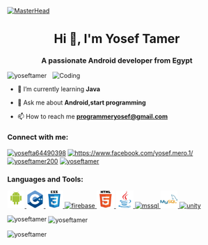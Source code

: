 [![MasterHead](https://1.bp.blogspot.com/-7A4WynwLsMw/XbBpCXG8fHI/AAAAAAAAMt4/uOa1bpLskYgrwGbllhSu2SDj_Mig8SXJQCLcBGAsYHQ/s1600/2000_600px.gif)](https://rishavchanda.io)
<h1 align="center">Hi 👋, I'm Yosef Tamer</h1>
<h3 align="center">A passionate Android developer from Egypt</h3>
<img align="right" alt="Coding" width="400" src="https://www.damiestechnologies.com/img/programmer.gif">

<p align="left"> <img src="https://komarev.com/ghpvc/?username=yoseftamer&label=Profile%20views&color=0e75b6&style=flat" alt="yoseftamer" /> </p>


- 🌱 I’m currently learning **Java**

- 💬 Ask me about **Android,start programming**

- 📫 How to reach me **programmeryosef@gmail.com**


<h3 align="left">Connect with me:</h3>
<p align="left">
<a href="https://twitter.com/yosefta64490398" target="blank"><img align="center" src="https://raw.githubusercontent.com/rahuldkjain/github-profile-readme-generator/master/src/images/icons/Social/twitter.svg" alt="yosefta64490398" height="30" width="40" /></a>
<a href="https://fb.com/https://www.facebook.com/yosef.mero.1/" target="blank"><img align="center" src="https://raw.githubusercontent.com/rahuldkjain/github-profile-readme-generator/master/src/images/icons/Social/facebook.svg" alt="https://www.facebook.com/yosef.mero.1/" height="30" width="40" /></a>
<a href="https://instagram.com/yoseftamer200" target="blank"><img align="center" src="https://raw.githubusercontent.com/rahuldkjain/github-profile-readme-generator/master/src/images/icons/Social/instagram.svg" alt="yoseftamer200" height="30" width="40" /></a>
<a href="https://codeforces.com/profile/yoseftamer" target="blank"><img align="center" src="https://raw.githubusercontent.com/rahuldkjain/github-profile-readme-generator/master/src/images/icons/Social/codeforces.svg" alt="yoseftamer" height="30" width="40" /></a>
</p>

<h3 align="left">Languages and Tools:</h3>
<p align="left"> <a href="https://developer.android.com" target="_blank" rel="noreferrer"> <img src="https://raw.githubusercontent.com/devicons/devicon/master/icons/android/android-original-wordmark.svg" alt="android" width="40" height="40"/> </a> <a href="https://www.w3schools.com/cpp/" target="_blank" rel="noreferrer"> <img src="https://raw.githubusercontent.com/devicons/devicon/master/icons/cplusplus/cplusplus-original.svg" alt="cplusplus" width="40" height="40"/> </a> <a href="https://www.w3schools.com/css/" target="_blank" rel="noreferrer"> <img src="https://raw.githubusercontent.com/devicons/devicon/master/icons/css3/css3-original-wordmark.svg" alt="css3" width="40" height="40"/> </a> <a href="https://firebase.google.com/" target="_blank" rel="noreferrer"> <img src="https://www.vectorlogo.zone/logos/firebase/firebase-icon.svg" alt="firebase" width="40" height="40"/> </a> <a href="https://www.w3.org/html/" target="_blank" rel="noreferrer"> <img src="https://raw.githubusercontent.com/devicons/devicon/master/icons/html5/html5-original-wordmark.svg" alt="html5" width="40" height="40"/> </a> <a href="https://www.java.com" target="_blank" rel="noreferrer"> <img src="https://raw.githubusercontent.com/devicons/devicon/master/icons/java/java-original.svg" alt="java" width="40" height="40"/> </a> <a href="https://www.microsoft.com/en-us/sql-server" target="_blank" rel="noreferrer"> <img src="https://www.svgrepo.com/show/303229/microsoft-sql-server-logo.svg" alt="mssql" width="40" height="40"/> </a> <a href="https://www.mysql.com/" target="_blank" rel="noreferrer"> <img src="https://raw.githubusercontent.com/devicons/devicon/master/icons/mysql/mysql-original-wordmark.svg" alt="mysql" width="40" height="40"/> </a> <a href="https://unity.com/" target="_blank" rel="noreferrer"> <img src="https://www.vectorlogo.zone/logos/unity3d/unity3d-icon.svg" alt="unity" width="40" height="40"/> </a>  </p>

<p><img align="left" src="https://github-readme-stats.vercel.app/api/top-langs?username=yoseftamer&show_icons=true&locale=en&layout=compact" alt="yoseftamer" /></p>

<p>&nbsp;<img align="center" src="https://github-readme-stats.vercel.app/api?username=yoseftamer&show_icons=true&locale=en" alt="yoseftamer" /></p>

<p><img align="center" src="https://github-readme-streak-stats.herokuapp.com/?user=yoseftamer&" alt="yoseftamer" /></p>
